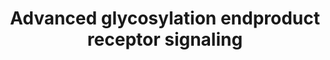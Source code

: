 ---
annotations:
- type: Pathway Ontology
  value: protein modification pathway
authors:
- MaintBot
- MartijnVanIersel
- ReactomeTeam
- Anwesha
description: Advanced Glycosylation End- product-specific Receptor (AGER) also known
  as Receptor for Advanced Glycation End-products (RAGE) is a multi-ligand membrane
  receptor belonging to the immunoglobulin superfamily. It is considered to be a Pattern
  Recognition Receptor (Liliensiek et al. 2004). It recognizes a large variety of
  modified proteins known as advanced glycation/glycosylation endproducts (AGEs),
  a heterogenous group of structures that are generated by the Maillard reaction,
  a consequence of long-term incubation of proteins with glucose (Ikeda et al. 1996).
  Their accumulation is associated with diabetes, atherosclerosis, renal failure and
  ageing (Schmidt et al. 1999). The most prevalent class of AGE in vivo are N(6)-carboxymethyllysine
  (NECML) adducts (Kislinger et al. 1991). In addition to AGEs, AGER is a signal transduction
  receptor for amyloid-beta peptide (Ab) (Yan et al. 1996), mediating Ab neurotoxicity
  and promoting Ab influx into the brain. AGER also responds to the proinflammatory
  S100/calgranulins (Hofmann et al. 1999) and High mobility group protein B1 (HMGB1/Amphoterin/DEF),
  a protein linked to neurite outgrowth and cellular motility (Hori et al. 1995).<br><br>The
  major inflammatory pathway stimulated by AGER activation is NFkappaB. Though the
  signaling cascade is unclear, several pieces of experimental data suggest that activation
  of AGER leads to sustained activation and upregulation of NFkappaB, measured as
  NFkappaB translocation to the nucleus, and increased levels of de novo synthesized
  NFkappaB (Bierhaus et al. 2001). As this is clearly an indirect effect it is represented
  here as positive regulation of NFkappaB translocation to the nucleus. AGER can bind
  ERK1/2 and thereby activate the MAPK and JNK cascades (Bierhaus et al. 2005).  View
  original pathway at [http://www.reactome.org/PathwayBrowser/#DIAGRAM=879415 Reactome].
last-edited: 2021-01-25
organisms:
- Homo sapiens
redirect_from:
- /index.php/Pathway:WP1781
- /instance/WP1781
schema-jsonld:
- '@context': https://schema.org/
  '@id': https://wikipathways.github.io/pathways/WP1781.html
  '@type': Dataset
  creator:
    '@type': Organization
    name: WikiPathways
  description: Advanced Glycosylation End- product-specific Receptor (AGER) also known
    as Receptor for Advanced Glycation End-products (RAGE) is a multi-ligand membrane
    receptor belonging to the immunoglobulin superfamily. It is considered to be a
    Pattern Recognition Receptor (Liliensiek et al. 2004). It recognizes a large variety
    of modified proteins known as advanced glycation/glycosylation endproducts (AGEs),
    a heterogenous group of structures that are generated by the Maillard reaction,
    a consequence of long-term incubation of proteins with glucose (Ikeda et al. 1996).
    Their accumulation is associated with diabetes, atherosclerosis, renal failure
    and ageing (Schmidt et al. 1999). The most prevalent class of AGE in vivo are
    N(6)-carboxymethyllysine (NECML) adducts (Kislinger et al. 1991). In addition
    to AGEs, AGER is a signal transduction receptor for amyloid-beta peptide (Ab)
    (Yan et al. 1996), mediating Ab neurotoxicity and promoting Ab influx into the
    brain. AGER also responds to the proinflammatory S100/calgranulins (Hofmann et
    al. 1999) and High mobility group protein B1 (HMGB1/Amphoterin/DEF), a protein
    linked to neurite outgrowth and cellular motility (Hori et al. 1995).<br><br>The
    major inflammatory pathway stimulated by AGER activation is NFkappaB. Though the
    signaling cascade is unclear, several pieces of experimental data suggest that
    activation of AGER leads to sustained activation and upregulation of NFkappaB,
    measured as NFkappaB translocation to the nucleus, and increased levels of de
    novo synthesized NFkappaB (Bierhaus et al. 2001). As this is clearly an indirect
    effect it is represented here as positive regulation of NFkappaB translocation
    to the nucleus. AGER can bind ERK1/2 and thereby activate the MAPK and JNK cascades
    (Bierhaus et al. 2005).  View original pathway at [http://www.reactome.org/PathwayBrowser/#DIAGRAM=879415
    Reactome].
  keywords:
  - protein fragment
  - adducts:Peptide:AGER-1,2,3
  - ligands:AGER:ERK
  - AGER ligands:AGER
  - 'S100A12 '
  - 'CAPZA2(265-276) '
  - MAPKs
  - 'APP(672-713) '
  - S100B homodimer
  - 'MAPK1 '
  - AGER
  - 'N-epsilon-(1-(1-carboxy)ethyl)lysine '
  - 'APP(672-711) '
  - 'SAA1(19-122) '
  - F-actin capping
  - 'CAPZA1(265-276) '
  - TRTK12:S100B
  - 'LGALS3 '
  - 'PRKCSH '
  - 'HMGB1 '
  - AGE
  - AGER-1, 2, 3
  - TRTK-12
  - 'MAPK3 '
  - AGER ligands
  - 'DDOST '
  - homodimer
  - 'AGER '
  - 'NECML '
  - AGE adducts:Peptide
  - 'Peptide '
  - 'S100B '
  - protein alpha
  license: CC0
  name: Advanced glycosylation endproduct receptor signaling
seo: CreativeWork
title: Advanced glycosylation endproduct receptor signaling
wpid: WP1781
---